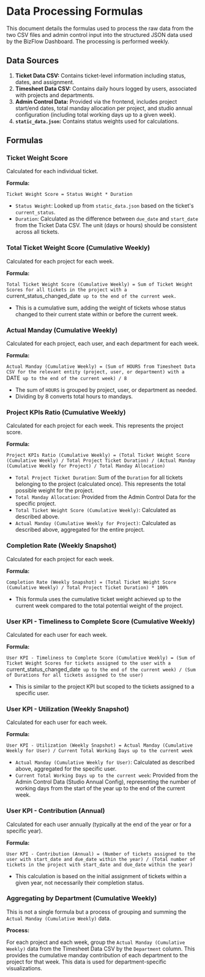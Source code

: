 # Data Processing Formulas

This document details the formulas used to process the raw data from the two CSV files and admin control input into the structured JSON data used by the BizFlow Dashboard. The processing is performed weekly.

## Data Sources

1.  **Ticket Data CSV:** Contains ticket-level information including status, dates, and assignment.
2.  **Timesheet Data CSV:** Contains daily hours logged by users, associated with projects and departments.
3.  **Admin Control Data:** Provided via the frontend, includes project start/end dates, total manday allocation per project, and studio annual configuration (including total working days up to a given week).
4.  **`static_data.json`:** Contains status weights used for calculations.

## Formulas

### Ticket Weight Score

Calculated for each individual ticket.

**Formula:**

`Ticket Weight Score = Status Weight * Duration`

*   `Status Weight`: Looked up from `static_data.json` based on the ticket's `current_status`.
*   `Duration`: Calculated as the difference between `due_date` and `start_date` from the Ticket Data CSV. The unit (days or hours) should be consistent across all tickets.

### Total Ticket Weight Score (Cumulative Weekly)

Calculated for each project for each week.

**Formula:**

`Total Ticket Weight Score (Cumulative Weekly) = Sum of Ticket Weight Scores for all tickets in the project with a `current_status_changed_date` up to the end of the current week.`

*   This is a cumulative sum, adding the weight of tickets whose status changed to their current state within or before the current week.

### Actual Manday (Cumulative Weekly)

Calculated for each project, each user, and each department for each week.

**Formula:**

`Actual Manday (Cumulative Weekly) = (Sum of HOURS from Timesheet Data CSV for the relevant entity (project, user, or department) with a `DATE` up to the end of the current week) / 8`

*   The sum of `HOURS` is grouped by project, user, or department as needed.
*   Dividing by 8 converts total hours to mandays.

### Project KPIs Ratio (Cumulative Weekly)

Calculated for each project for each week. This represents the project score.

**Formula:**

`Project KPIs Ratio (Cumulative Weekly) = (Total Ticket Weight Score (Cumulative Weekly) / Total Project Ticket Duration) / (Actual Manday (Cumulative Weekly for Project) / Total Manday Allocation)`

*   `Total Project Ticket Duration`: Sum of the `Duration` for all tickets belonging to the project (calculated once). This represents the total possible weight for the project.
*   `Total Manday Allocation`: Provided from the Admin Control Data for the specific project.
*   `Total Ticket Weight Score (Cumulative Weekly)`: Calculated as described above.
*   `Actual Manday (Cumulative Weekly for Project)`: Calculated as described above, aggregated for the entire project.

### Completion Rate (Weekly Snapshot)

Calculated for each project for each week.

**Formula:**

`Completion Rate (Weekly Snapshot) = (Total Ticket Weight Score (Cumulative Weekly) / Total Project Ticket Duration) * 100%`

*   This formula uses the cumulative ticket weight achieved up to the current week compared to the total potential weight of the project.

### User KPI - Timeliness to Complete Score (Cumulative Weekly)

Calculated for each user for each week.

**Formula:**

`User KPI - Timeliness to Complete Score (Cumulative Weekly) = (Sum of Ticket Weight Scores for tickets assigned to the user with a `current_status_changed_date` up to the end of the current week) / (Sum of Durations for all tickets assigned to the user)`

*   This is similar to the project KPI but scoped to the tickets assigned to a specific user.

### User KPI - Utilization (Weekly Snapshot)

Calculated for each user for each week.

**Formula:**

`User KPI - Utilization (Weekly Snapshot) = Actual Manday (Cumulative Weekly for User) / Current Total Working Days up to the current week`

*   `Actual Manday (Cumulative Weekly for User)`: Calculated as described above, aggregated for the specific user.
*   `Current Total Working Days up to the current week`: Provided from the Admin Control Data (Studio Annual Config), representing the number of working days from the start of the year up to the end of the current week.

### User KPI - Contribution (Annual)

Calculated for each user annually (typically at the end of the year or for a specific year).

**Formula:**

`User KPI - Contribution (Annual) = (Number of tickets assigned to the user with start_date and due_date within the year) / (Total number of tickets in the project with start_date and due_date within the year)`

*   This calculation is based on the initial assignment of tickets within a given year, not necessarily their completion status.

### Aggregating by Department (Cumulative Weekly)

This is not a single formula but a process of grouping and summing the `Actual Manday (Cumulative Weekly)` data.

**Process:**

For each project and each week, group the `Actual Manday (Cumulative Weekly)` data from the Timesheet Data CSV by the `Department` column. This provides the cumulative manday contribution of each department to the project for that week. This data is used for department-specific visualizations.